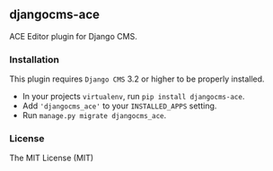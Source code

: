 ## djangocms-ace

ACE Editor plugin for Django CMS.

### Installation

This plugin requires `Django CMS` 3.2 or higher to be properly installed.

* In your projects `virtualenv`, run ``pip install djangocms-ace``.
* Add ``'djangocms_ace'`` to your ``INSTALLED_APPS`` setting.
* Run ``manage.py migrate djangocms_ace``.

### License

The MIT License (MIT)
